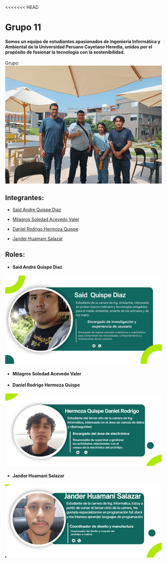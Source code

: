 <<<<<<< HEAD
# Grupo 11
#### Somos un equipo de estudiantes apasionados de Ingeniería Informática y Ambiental de la Universidad Peruano Cayetano Heredia, unidos por el propósito de fusionar la tecnología con la sostenibilidad.   
Grupo:
![Descripción de la imagen](https://github.com/Dooncito/fundamentos-de-dise-o/blob/0dd945176e1d28cc54fcccfb2de06847f1ee8314/Imagenes/Image_2024.jpeg)
 
## Integrantes:

* [Said Andre Quispe Diaz](#Said-Andre-Quispe-Diaz) 

* [Milagros Soledad Acevedo Valer ](#Milagros-Soledad-Acevedo-Valer)

* [Daniel Rodrigo Hermoza Quispe](#Daniel-Rodrigo-Hermoza-Quispe)

* [Jander Huamani Salazar](#Jander-Huamani-Salazar)

## Roles:
 - #### Said Andre Quispe Diaz
 ![Imagen](https://github.com/Dooncito/fundamentos-de-dise-o/blob/fcb15758a2783058a8d311295335f44ca3222c5f/Imagenes/Descripcion/Said.jpg)
 - #### Milagros Soledad Acevedo Valer 
 - #### Daniel Rodrigo Hermoza Quispe
 ![Imagen](https://github.com/Dooncito/fundamentos-de-dise-o/blob/main/Imagenes/Descripcion/ggfundamentos.jpg)
 - #### Jander Huamani Salazar
 ![Imagen](https://github.com/Dooncito/fundamentos-de-dise-o/blob/main/Imagenes/Descripcion/jander.jpg)

 
